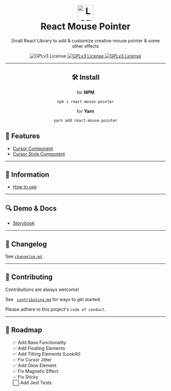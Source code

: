 <div align="center">
  <h1 >
  <br>
  <img height="50px" src="https://github.com/ImCalledAshraf/react-mouse-pointer" alt="Logo">
  <br>
  React Mouse Pointer
  </h1>
  <p>Small React Library to add & customize creative mouse pointer & some other effects</p>
 <p> 
<img src="https://img.shields.io/badge/License-GPL%20v3-yellow.svg" alt="GPLv3 License">

  <a href="https://github.com/ImCalledAshraf/react-mouse-pointer">
    <img src="https://img.shields.io/github/actions/workflow/status/imcalledashraf/react-mouse-pointer/ci-check-code.yml" alt="GPLv3 License">
  </a>

  <a href="https://imcalledashraf.github.io/react-mouse-pointer/">
    <img  src="https://img.shields.io/badge/-Demo-ff69b4" alt="GPLv3 License">
  </a>
  </p>

</div>

<hr>
<div align="center">

<h2 id="install">🛠 Install</h2>
<p> for <b>NPM</b></p>
<pre><code class="lang-bash">npm <span class="hljs-keyword">i</span><span class="bash"> react-mouse-pointer</span>
</code></pre>
<p> for <b>Yarn</b></p>
<pre><code class="lang-bash">yarn <span class="hljs-keyword">add</span><span class="bash"> react-mouse-pointer</span>
</code></pre>

</div>
<h2 id="hooks">💎 Features</h2>
<ul>
<li><a href="https://github.com/ImCalledAshraf/react-mouse-pointer/tree/main/docs/CursorComponentDocumentation.md">Cursor Component</a></li>
<li><a href="https://github.com/ImCalledAshraf/react-mouse-pointer/tree/main/docs/CursorStyleDocumentation.md">Cursor Style Component</a></li>
</ul>
<hr>

<h2 id="hooks">🔖 Information</h2>
<ul>
<li><a href="https://github.com/ImCalledAshraf/react-mouse-pointer/tree/main/docs/UsageExampleDocumentation.md">How to use</a></li>
</ul>

<hr>
<h2 id="hooks">🔍 Demo & Docs</h2>
<ul>
<li><a href="https://imcalledashraf.github.io/react-mouse-pointer/">Storybook</a></li>
</ul>

<hr>
<h2 id="contributing">📑 Changelog</h2>
<p>See <code><a href='https://github.com/ImCalledAshraf/react-mouse-pointer/blob/main/CHANGELOG.md'>changelog.md</a></code> .</p>

<hr>
<h2 id="contributing">💌 Contributing</h2>
<p>Contributions are always welcome!</p>
<p>See <code> <a href='https://github.com/ImCalledAshraf/react-mouse-pointer/blob/main/Contributing.md'>contributing.md</a></code> for ways to get started.</p>
<p>Please adhere to this project&#39;s <code>code of conduct</code>.</p>
<hr>

<h2 id="roadmap">🚧 Roadmap</h2>
<ul>
✅ Add Base Functionality
<br>
✅ Add Floating Elements
<br>
✅ Add Tilting Elements (LookAt)
<br>
✅ Fix Cursor Jitter
<br>
✅ Add Glow Element
<br>
✅ Fix Magnetic Effect
<br>
✅ Fix Sticky
<br>
⬜️ Add Jest Tests

</ul>
